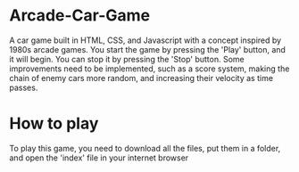 # Arcade-Car-Game

A car game built in HTML, CSS, and Javascript with a concept inspired by 1980s arcade games. You start the game by pressing the 'Play' button, and it will begin. You can stop it by pressing the 'Stop' button. Some improvements need to be implemented, such as a score system, making the chain of enemy cars more random, and increasing their velocity as time passes.

# How to play
To play this game, you need to download all the files, put them in a folder, and open the 'index' file in your internet browser
